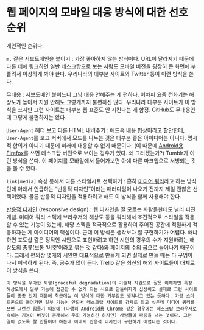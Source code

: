 웹 페이지의 모바일 대응 방식에 대한 선호 순위
=============================================

개인적인 순위다.

`m.` 같은 서브도메인을 붙이기
:   가장 좋아하지 않는 방식이다. URL이 달라지기 때문에 다른 데에 링크하면 일반 데스크탑으로 보는 사람도 모바일 버전을 굉장히 큰 화면에 부풀려서 이상하게 봐야 한다. 우리나라의 대부분 사이트와 Twitter 등이 이런 방식을 쓴다.

무대응
:   서브도메인 붙이느니 그냥 대응 안해주는 게 편하다. 어차피 요즘 전화기는 해상도가 높아서 지원 안해도 그렇게까지 불편하진 않다. 우리나라 대부분 사이트가 이 방식을 쓰지만 그런 사이트는 대부분 웹 표준도 안 지킨다는 게 함정. GitHub도 무대응인데 그렇게 불편하지는 않다.

`User-Agent` 헤더 보고 다른 HTML 내려주기
:    애드혹 내용 협상이라고 할만한데, `User-Agent`를 보고 서버에서 모드를 나누는 것은 대부분 좋은 아이디어는 아니다. 명시적 합의가 아니기 때문에 미래에 대응할 수 없기 때문이다. (이 때문에 [Android용 Firefox][2]를 쓰면 데스크탑 버전으로 보이는 경우가 있다. 왜 그러겠는가?) Tumblr가 이런 방식을 쓴다. 이 페이지를 모바일에서 들어가보면 아예 다른 마크업으로 서빙되는 것을 볼 수 있다.

`link[media]` 속성 통해서 다른 스타일시트 선택하기
:   흔히 [미디어 쿼리][1]라고 하는 방식인데 아래서 언급하는 “반응적 디자인”이라는 패러다임이 나오기 전까지 제일 괜찮은 선택이었다. 물론 반응적 디자인을 적용하려고 해도 이 방식을 함께 사용해야 한다. 

[반응적 디자인][3] (responsive design)
:   웹 디자인을 잘 모르는 사람들한테도 널리 퍼진 개념. 미디어 쿼리 스펙에 브라우저의 해상도 등을 쿼리해서 조건적으로 스타일을 적용할 수 있는 기능이 있는데, 해당 스펙을 적극적으로 활용하여 주어진 공간에 적절하게 적응하자는 게 아이디어의 핵심이다. 근데 이 방식은 생각보다 잘 구현하기가 어렵다. 왜냐하면 포토샵 같은 정적인 시안으로 표현하려고 하면 시안의 경우의 수가 지원하려는 해상도의 종류(보통 ‘버킷’이라고 묶는 것 같다)와 페이지의 수의 곱으로 늘어나기 때문이다. 그래서 편의상 몇개의 시안만 대표적으로 만들게 되면 실제로 만들 때는 다 구멍이 나서 어색하게 된다. 즉, 공수가 많이 든다. Trello 같은 최신의 해외 사이트들이 대체로 이 방식을 쓴다.

    이 방식을 우아한 퇴행(graceful degradation)의 기술적 지원으로 잘못 이해하면 특정 해상도에서 일부 기능에 접근할 수 없게 되는 식으로 만들어지기 십상이고 실제로 그런 사이트들이 종종 있기 때문에 최근에는 이 방식에 대한 거부감도 생겨나고 있는 듯하다. 가령 스마트폰으로 들어가면 일부 기능이 안되서 데스크탑 사이트를 강제로 열고 싶은데 미디어 쿼리를 쓰면 그런건 힘들기 때문에 (다행히 Android용 Chrome 같은 경우에는 데스크탑 브라우저로 속이는 기능이 버젓이 존재해서 우회 가능하긴 하지만) 사람들이 짜증을 내는 것이다. 그런 일이 없도록 잘 만들어야 하는데 이래서 반응적 디자인이 구현하기 어렵다는 것이다.

[1]: http://www.w3.org/TR/css3-mediaqueries/
[2]: https://play.google.com/store/apps/details?id=org.mozilla.firefox
[3]: http://en.wikipedia.org/wiki/Responsive_web_design
